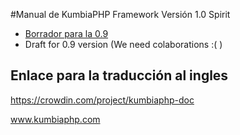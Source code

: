 #Manual de KumbiaPHP Framework Versión 1.0 Spirit

- [Borrador para la 0.9](es/index.md)
- Draft for 0.9 version (We need colaborations :( )

## Enlace para la traducción al ingles
https://crowdin.com/project/kumbiaphp-doc

www.kumbiaphp.com
